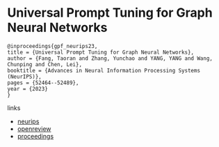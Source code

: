# Universal Prompt Tuning for Graph Neural Networks

```
@inproceedings{gpf_neurips23,
title = {Universal Prompt Tuning for Graph Neural Networks},
author = {Fang, Taoran and Zhang, Yunchao and YANG, YANG and Wang, Chunping and Chen, Lei},
booktitle = {Advances in Neural Information Processing Systems (NeurIPS)},
pages = {52464--52489},
year = {2023}
}
```

links
- [neurips](https://nips.cc/Conferences/2023/Schedule?showEvent=73064)
- [openreview](https://openreview.net/forum?id=0LmWBhIYLi)
- [proceedings](https://papers.nips.cc//paper_files/paper/2023/hash/a4a1ee071ce0fe63b83bce507c9dc4d7-Abstract-Conference.html)

